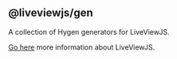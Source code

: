 ## @liveviewjs/gen

A collection of Hygen generators for LiveViewJS.

[Go here](https://liveviewjs.com) more information about LiveViewJS.
